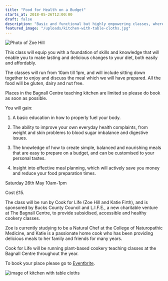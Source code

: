```yaml
---
title: "Food for Health on a Budget"
starts_at: 2018-05-26T12:00:00
draft: false
description: "Basic and functional but highly empowering classes, where you will be taught to create everyday meals that can make an immense difference to the health of both you and your family."
featured_image: "/uploads/kitchen-with-table-cloths.jpg"
---
```


![Photo of Zoe Hill](/uploads/image-zoe-hill.jpg)

This class will equip you with a foundation of skills and knowledge that will enable you to make lasting and delicious changes to your diet, both easily and affordably. 

The classes will run from 10am till 1pm, and will include sitting down together to enjoy and discuss the meal which we will have prepared. All the food will be gluten, dairy and nut free. 

Places in the Bagnall Centre teaching kitchen are limited so please do book as soon as possible.

You will gain:

1. A basic education in how to properly fuel your body.

2. The ability to improve your own everyday health complaints, from weight and skin problems to blood sugar imbalance and digestive issues.

3. The knowledge of how to create simple, balanced and nourishing meals that are easy to prepare on a budget, and can be customised to your personal tastes.

4. Insight into effective meal planning, which will actively save you money and reduce your food preparation times.

Saturday 26th May 10am-1pm

Cost £15. 

The class will be run by Cook for Life (Zoe Hill and Katie Firth), and is sponsored by Bucks County Council and L.I.F.E., a new charitable venture at The Bagnall Centre, to provide subsidised, accessible and healthy cookery classes. 

Zoe is currently studying to be a Natural Chef at the College of Naturopathic Medicine, and Katie is a passionate home cook who has been providing delicious meals to her family and friends for many years.

Cook for Life will be running plant-based cookery teaching classes at the Bagnall Centre throughout the year. 

To book your place please go to [Eventbrite](https://www.eventbrite.co.uk/e/food-for-health-on-a-budget-tickets-44634165992).

![image of kitchen with table cloths](/uploads/kitchen-with-table-cloths.jpg)
